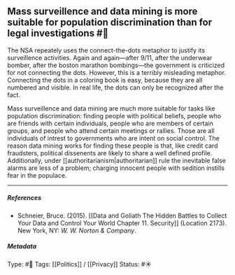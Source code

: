 ## Mass surveillence and data mining is more suitable for population discrimination than for legal investigations  #🧠 

The NSA repeately uses the connect-the-dots metaphor to justify its surveillence activities. Again and again—after 9/11, after the underwear bomber, after the boston marathon bombings—the government is criticized for not connecting the dots. However, this is a terribly misleading metaphor. Connecting the dots in a coloring book is easy, because they are all numbered and visible. In real life, the dots can only be recognized after the fact. 

Mass surveillence and data mining are much more suitable for tasks like population discrimination: finding people with political beliefs, people who are friends with certain individuals, people who are members of certain groups, and people who attend certain meetings or rallies. Those are all individuals of intrest to governments who are intent on social control. The reason data mining works for finding these people is that, like credit card fraudsters, political dissenents are likely to share a well defined profile. Additionally, under [[authoritarianism|authoritarian]] rule the inevitable false alarms are less of a problem; charging innocent people with sedition instills fear in the populace. 

___

##### References

- Schneier, Bruce. (2015). [[Data and Goliath The Hidden Battles to Collect Your Data and Control Your World Chapter 11. Security]] (Location 2173). New York, NY: _W. W. Norton & Company_. 

##### Metadata

Type: #🔴 
Tags: [[Politics]] / [[Privacy]]
Status: #☀️ 